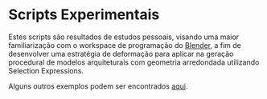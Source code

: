 # Scripts Experimentais

Estes scripts são resultados de estudos pessoais, visando uma maior familiarização com o workspace de programação do [Blender](https://www.blender.org/), a fim de desenvolver uma estratégia de deformação para aplicar na geração procedural de modelos arquiteturais com geometria arredondada utilizando Selection Expressions.

Alguns outros exemplos podem ser encontrados [aqui](https://github.com/DanielBrito/blender-scripting).
